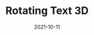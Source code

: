 ---
title: "Rotating Text 3D"
description: "3d text"
date: 2021-10-11
thumbnail: http://rohitkumarankam.com/projects/rotating-text-3d/screenshot.png
---